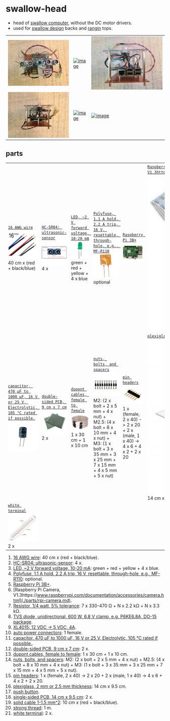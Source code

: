 # swallow-head

- head of [swallow computer](./swallow.md), without the DC motor drivers.
- used for [swallow design](https://github.com/kamangir/bluer-ugv/tree/main/bluer_ugv/docs/swallow) backs and [rangin](https://github.com/kamangir/bluer-ugv/tree/main/bluer_ugv/docs/rangin) tops.

|   |   |   |
| --- | --- | --- |
| [![image](https://github.com/kamangir/assets2/blob/main/swallow/design/head-v1/01.jpg?raw=true)](https://github.com/kamangir/assets2/blob/main/swallow/design/head-v1/01.jpg?raw=true) | [![image](https://github.com/kamangir/assets2/blob/main/swallow/design/head-v1/02.jpg?raw=true)](https://github.com/kamangir/assets2/blob/main/swallow/design/head-v1/02.jpg?raw=true) | [![image](https://github.com/kamangir/assets2/blob/main/swallow/design/head-v1/03.jpg?raw=true)](https://github.com/kamangir/assets2/blob/main/swallow/design/head-v1/03.jpg?raw=true) |
| [![image](https://github.com/kamangir/assets2/blob/main/swallow/design/head-v1/04.jpg?raw=true)](https://github.com/kamangir/assets2/blob/main/swallow/design/head-v1/04.jpg?raw=true) | [![image](https://github.com/kamangir/assets2/blob/main/swallow/design/head-v1/05.jpg?raw=true)](https://github.com/kamangir/assets2/blob/main/swallow/design/head-v1/05.jpg?raw=true) | [![image](https://github.com/kamangir/assets2/blob/main/swallow/design/head-v1/06.jpg?raw=true)](https://github.com/kamangir/assets2/blob/main/swallow/design/head-v1/06.jpg?raw=true) |

## parts

|   |   |   |   |   |   |   |   |   |   |
| --- | --- | --- | --- | --- | --- | --- | --- | --- | --- |
| [`16 AWG wire`](./parts/16-awg-wire.md) [![image](https://github.com/kamangir/assets2/raw/main/bluer-sbc/parts/16-awg-wire.jpeg?raw=true)](./parts/16-awg-wire.md) 40 cm x (red + black/blue) | [`HC-SR04: ultrasonic-sensor`](./parts/ultrasonic-sensor.md) [![image](https://github.com/kamangir/assets2/raw/main/bluer-sbc/parts/HC-SR04.jpg?raw=true)](./parts/ultrasonic-sensor.md) 4 x | [`LED, ~2 V forward voltage, 10-20 mA`](./parts/LED.md) [![image](https://github.com/kamangir/assets2/raw/main/bluer-sbc/parts/led.png?raw=true)](./parts/LED.md) green + red + yellow + 4 x blue | [`Polyfuse, 1.1 A hold, 2.2 A trip, 16 V, resettable, through-hole, e.g., MF-R110`](./parts/Polyfuse.md) [![image](https://github.com/kamangir/assets2/raw/main/bluer-sbc/parts/polyfuse.png?raw=true)](./parts/Polyfuse.md) optional | [`Raspberry Pi 3B+`](./parts/rpi3bp.md) [![image](https://github.com/kamangir/assets2/raw/main/bluer-sbc/parts/rpi3bplus.png?raw=true)](./parts/rpi3bp.md)  | [`Raspberry Pi Camera, V1.3https://www.raspberrypi.com/documentation/accessories/camera.html`](./parts/rpi-camera.md) [![image](https://github.com/kamangir/assets2/raw/main/bluer-sbc/parts/rpi-camera.jpg?raw=true)](./parts/rpi-camera.md)  | [`Resistor, 1/4 watt, 5% tolerance`](./parts/resistor.md) [![image](https://github.com/kamangir/assets2/raw/main/bluer-sbc/parts/resistor.png?raw=true)](./parts/resistor.md) 7 x 330-470 Ω + N x 2.2 kΩ + N x 3.3 kΩ | [`TVS diode, unidirectional, 600 W, 6.8 V clamp, e.g. P6KE6.8A, DO-15 package`](./parts/TVS-diode.md) [![image](https://github.com/kamangir/assets2/raw/main/bluer-sbc/parts/TVSdiode.png?raw=true)](./parts/TVS-diode.md)  | [`XL4015: 12 VDC -> 5 VDC, 4A`](./parts/XL4015.md) [![image](https://github.com/kamangir/assets2/raw/main/bluer-sbc/parts/XL4015.png?raw=true)](./parts/XL4015.md)  | [`auto power connectors`](./parts/connector.md) [![image](https://github.com/kamangir/assets2/raw/main/bluer-sbc/parts/connector.jpg?raw=true)](./parts/connector.md) 1 female |
| [`capacitor, 470 μF to 1000 μF, 16 V or 25 V, Electrolytic, 105 °C rated if possible.`](./parts/470-mF.md) [![image](https://github.com/kamangir/assets2/raw/main/bluer-sbc/parts/capacitor.png?raw=true)](./parts/470-mF.md)  | [`double-sided PCB, 9 cm x 7 cm`](./parts/PCB-double-9x7.md) [![image](https://github.com/kamangir/assets2/raw/main/bluer-sbc/parts/PCB-double-9x7.jpeg?raw=true)](./parts/PCB-double-9x7.md) 2 x | [`dupont cables, female to female`](./parts/dupont-cables.md) [![image](https://github.com/kamangir/assets2/raw/main/bluer-sbc/parts/dupont-cables.jpg?raw=true)](./parts/dupont-cables.md) 1 x 30 cm + 1 x 10 cm | [`nuts, bolts, and spacers`](./parts/nuts-bolts-spacers.md) [![image](https://github.com/kamangir/assets2/raw/main/bluer-sbc/parts/nuts-bolts-spacers.jpg?raw=true)](./parts/nuts-bolts-spacers.md) M2: (2 x bolt + 2 x 5 mm + 4 x nut) + M2.5: (4 x bolt + 8 x 10 mm + 4 x nut) + M3: (1 x bolt + 3 x 35 mm + 3 x 25 mm + 7 x 15 mm + 4 x 5 mm + 5 x nut) | [`pin headers`](./parts/pin-headers.md) [![image](https://github.com/kamangir/assets2/raw/main/bluer-sbc/parts/pin-headers.jpg?raw=true)](./parts/pin-headers.md) 1 x (female, 2 x 40) -> 2 x 20 + 2 x (male, 1 x 40) -> 4 x 6 + 4 x 2 + 2 x 20 | [`plexiglass, 2 mm or 2.5 mm thickness`](./parts/plexiglass.md) [![image](https://github.com/kamangir/assets2/raw/main/bluer-sbc/parts/plexiglass.jpg?raw=true)](./parts/plexiglass.md) 14 cm x 9.5 cm | [`push button`](./parts/pushbutton.md) [![image](https://github.com/kamangir/assets2/raw/main/bluer-sbc/parts/pushbutton.png?raw=true)](./parts/pushbutton.md)  | [`single-sided PCB, 14 cm x 9.5 cm`](./parts/PCB-single-14x9_5.md) [![image](https://github.com/kamangir/assets2/raw/main/bluer-sbc/parts/pcb-14x9_5cm.jpg?raw=true)](./parts/PCB-single-14x9_5.md) 2 x | [`solid cable 1-1.5 mm^2`](./parts/solid-cable-1-15.md) [![image](https://github.com/kamangir/assets2/raw/main/bluer-sbc/parts/solid-cable-1-15.jpg?raw=true)](./parts/solid-cable-1-15.md) 10 cm x (red + black/blue) | [`strong thread`](./parts/strong-thread.md) [![image](https://github.com/kamangir/assets2/raw/main/bluer-sbc/parts/strong-thread.jpg?raw=true)](./parts/strong-thread.md) 1 m |
| [`white terminal`](./parts/white-terminal.md) [![image](https://github.com/kamangir/assets2/raw/main/bluer-sbc/parts/white-terminal.jpg?raw=true)](./parts/white-terminal.md) 2 x |  |  |  |  |  |  |  |  |  |

1. [16 AWG wire](./parts/16-awg-wire.md): 40 cm x (red + black/blue).
1. [HC-SR04: ultrasonic-sensor](./parts/ultrasonic-sensor.md): 4 x.
1. [LED, ~2 V forward voltage, 10-20 mA](./parts/LED.md): green + red + yellow + 4 x blue.
1. [Polyfuse, 1.1 A hold, 2.2 A trip, 16 V, resettable, through-hole, e.g., MF-R110](./parts/Polyfuse.md): optional.
1. [Raspberry Pi 3B+](./parts/rpi3bp.md).
1. [Raspberry Pi Camera, V1.3https://www.raspberrypi.com/documentation/accessories/camera.html](./parts/rpi-camera.md).
1. [Resistor, 1/4 watt, 5% tolerance](./parts/resistor.md): 7 x 330-470 Ω + N x 2.2 kΩ + N x 3.3 kΩ.
1. [TVS diode, unidirectional, 600 W, 6.8 V clamp, e.g. P6KE6.8A, DO-15 package](./parts/TVS-diode.md).
1. [XL4015: 12 VDC -> 5 VDC, 4A](./parts/XL4015.md).
1. [auto power connectors](./parts/connector.md): 1 female.
1. [capacitor, 470 μF to 1000 μF, 16 V or 25 V, Electrolytic, 105 °C rated if possible.](./parts/470-mF.md).
1. [double-sided PCB, 9 cm x 7 cm](./parts/PCB-double-9x7.md): 2 x.
1. [dupont cables, female to female](./parts/dupont-cables.md): 1 x 30 cm + 1 x 10 cm.
1. [nuts, bolts, and spacers](./parts/nuts-bolts-spacers.md): M2: (2 x bolt + 2 x 5 mm + 4 x nut) + M2.5: (4 x bolt + 8 x 10 mm + 4 x nut) + M3: (1 x bolt + 3 x 35 mm + 3 x 25 mm + 7 x 15 mm + 4 x 5 mm + 5 x nut).
1. [pin headers](./parts/pin-headers.md): 1 x (female, 2 x 40) -> 2 x 20 + 2 x (male, 1 x 40) -> 4 x 6 + 4 x 2 + 2 x 20.
1. [plexiglass, 2 mm or 2.5 mm thickness](./parts/plexiglass.md): 14 cm x 9.5 cm.
1. [push button](./parts/pushbutton.md).
1. [single-sided PCB, 14 cm x 9.5 cm](./parts/PCB-single-14x9_5.md): 2 x.
1. [solid cable 1-1.5 mm^2](./parts/solid-cable-1-15.md): 10 cm x (red + black/blue).
1. [strong thread](./parts/strong-thread.md): 1 m.
1. [white terminal](./parts/white-terminal.md): 2 x.

